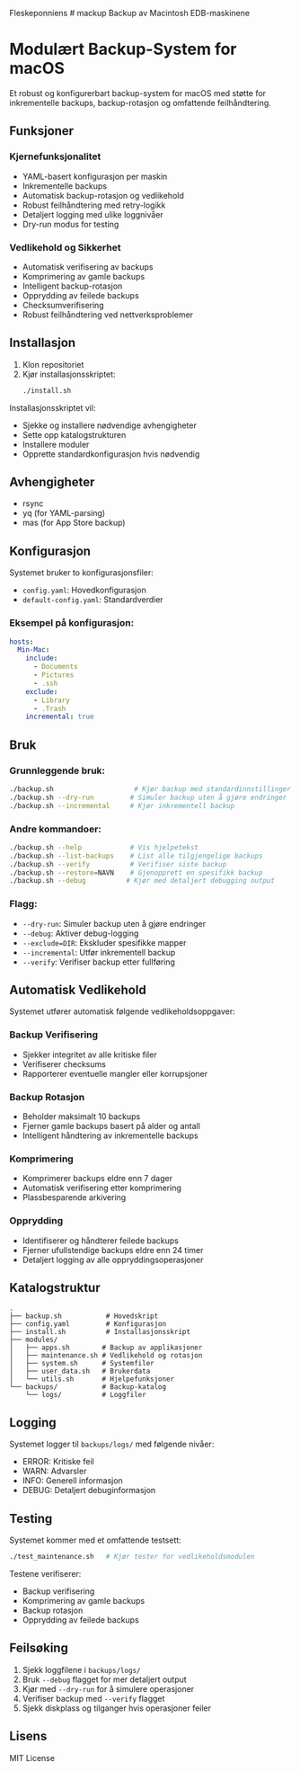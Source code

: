 Fleskeponniens # mackup
Backup av Macintosh EDB-maskinene

# Modulært Backup-System for macOS

Et robust og konfigurerbart backup-system for macOS med støtte for inkrementelle backups, backup-rotasjon og omfattende feilhåndtering.

## Funksjoner

### Kjernefunksjonalitet
- YAML-basert konfigurasjon per maskin
- Inkrementelle backups
- Automatisk backup-rotasjon og vedlikehold
- Robust feilhåndtering med retry-logikk
- Detaljert logging med ulike loggnivåer
- Dry-run modus for testing

### Vedlikehold og Sikkerhet
- Automatisk verifisering av backups
- Komprimering av gamle backups
- Intelligent backup-rotasjon
- Opprydding av feilede backups
- Checksumverifisering
- Robust feilhåndtering ved nettverksproblemer

## Installasjon

1. Klon repositoriet
2. Kjør installasjonsskriptet:
   ```bash
   ./install.sh
   ```

Installasjonsskriptet vil:
- Sjekke og installere nødvendige avhengigheter
- Sette opp katalogstrukturen
- Installere moduler
- Opprette standardkonfigurasjon hvis nødvendig

## Avhengigheter

- rsync
- yq (for YAML-parsing)
- mas (for App Store backup)

## Konfigurasjon

Systemet bruker to konfigurasjonsfiler:
- `config.yaml`: Hovedkonfigurasjon
- `default-config.yaml`: Standardverdier

### Eksempel på konfigurasjon:

```yaml
hosts:
  Min-Mac:
    include:
      - Documents
      - Pictures
      - .ssh
    exclude:
      - Library
      - .Trash
    incremental: true
```

## Bruk

### Grunnleggende bruk:
```bash
./backup.sh                    # Kjør backup med standardinnstillinger
./backup.sh --dry-run         # Simuler backup uten å gjøre endringer
./backup.sh --incremental     # Kjør inkrementell backup
```

### Andre kommandoer:
```bash
./backup.sh --help            # Vis hjelpetekst
./backup.sh --list-backups    # List alle tilgjengelige backups
./backup.sh --verify          # Verifiser siste backup
./backup.sh --restore=NAVN    # Gjenopprett en spesifikk backup
./backup.sh --debug          # Kjør med detaljert debugging output
```

### Flagg:
- `--dry-run`: Simuler backup uten å gjøre endringer
- `--debug`: Aktiver debug-logging
- `--exclude=DIR`: Ekskluder spesifikke mapper
- `--incremental`: Utfør inkrementell backup
- `--verify`: Verifiser backup etter fullføring

## Automatisk Vedlikehold

Systemet utfører automatisk følgende vedlikeholdsoppgaver:

### Backup Verifisering
- Sjekker integritet av alle kritiske filer
- Verifiserer checksums
- Rapporterer eventuelle mangler eller korrupsjoner

### Backup Rotasjon
- Beholder maksimalt 10 backups
- Fjerner gamle backups basert på alder og antall
- Intelligent håndtering av inkrementelle backups

### Komprimering
- Komprimerer backups eldre enn 7 dager
- Automatisk verifisering etter komprimering
- Plassbesparende arkivering

### Opprydding
- Identifiserer og håndterer feilede backups
- Fjerner ufullstendige backups eldre enn 24 timer
- Detaljert logging av alle oppryddingsoperasjoner

## Katalogstruktur

```
.
├── backup.sh           # Hovedskript
├── config.yaml         # Konfigurasjon
├── install.sh          # Installasjonsskript
├── modules/           
│   ├── apps.sh        # Backup av applikasjoner
│   ├── maintenance.sh # Vedlikehold og rotasjon
│   ├── system.sh      # Systemfiler
│   ├── user_data.sh   # Brukerdata
│   └── utils.sh       # Hjelpefunksjoner
└── backups/           # Backup-katalog
    └── logs/          # Loggfiler
```

## Logging

Systemet logger til `backups/logs/` med følgende nivåer:
- ERROR: Kritiske feil
- WARN: Advarsler
- INFO: Generell informasjon
- DEBUG: Detaljert debuginformasjon

## Testing

Systemet kommer med et omfattende testsett:
```bash
./test_maintenance.sh   # Kjør tester for vedlikeholdsmodulen
```

Testene verifiserer:
- Backup verifisering
- Komprimering av gamle backups
- Backup rotasjon
- Opprydding av feilede backups

## Feilsøking

1. Sjekk loggfilene i `backups/logs/`
2. Bruk `--debug` flagget for mer detaljert output
3. Kjør med `--dry-run` for å simulere operasjoner
4. Verifiser backup med `--verify` flagget
5. Sjekk diskplass og tilganger hvis operasjoner feiler

## Lisens

MIT License
